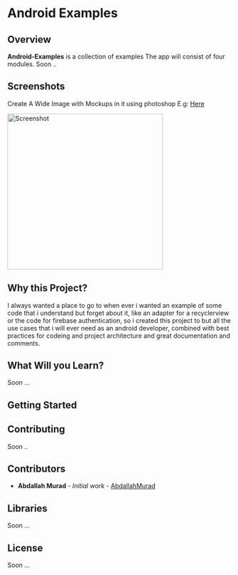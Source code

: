 # Android Examples 

## Overview

**Android-Examples** is a collection of examples The app will consist of four modules.
Soon ..

## Screenshots
Create A Wide Image with Mockups in it using photoshop E.g: [Here](https://cdn-images-1.medium.com/max/1600/0*pemH-XsqF5BFiiVm.jpg)

<img src="https://cdn-images-1.medium.com/max/1600/0*pemH-XsqF5BFiiVm.jpg" height="350" alt="Screenshot"/> 


## Why this Project?
I always wanted a place to go to when ever i wanted an example of some code that i understand but forget about it, like an adapter for a recyclerview or the code for firebase authentication, so i created this project to but all the use cases that i will ever need as an android developer, combined with best practices for codeing and project architecture and great documentation and comments.

## What Will you Learn?
Soon ...

## Getting Started 

## Contributing
Soon ..

## Contributors
* **Abdallah Murad** - *Initial work* - [AbdallahMurad](https://github.com/AbdallahMurad)

## Libraries
Soon ...

## License
Soon ...
